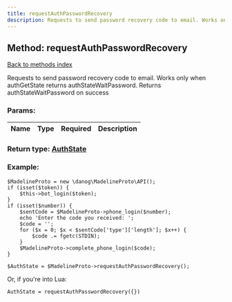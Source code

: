 ```yaml
---
title: requestAuthPasswordRecovery
description: Requests to send password recovery code to email. Works only when authGetState returns authStateWaitPassword. Returns authStateWaitPassword on success
---
```

## Method: requestAuthPasswordRecovery  
[Back to methods index](index.md)


Requests to send password recovery code to email. Works only when authGetState returns authStateWaitPassword. Returns authStateWaitPassword on success

### Params:

| Name     |    Type       | Required | Description |
|----------|:-------------:|:--------:|------------:|


### Return type: [AuthState](../types/AuthState.md)

### Example:


```
$MadelineProto = new \danog\MadelineProto\API();
if (isset($token)) {
    $this->bot_login($token);
}
if (isset($number)) {
    $sentCode = $MadelineProto->phone_login($number);
    echo 'Enter the code you received: ';
    $code = '';
    for ($x = 0; $x < $sentCode['type']['length']; $x++) {
        $code .= fgetc(STDIN);
    }
    $MadelineProto->complete_phone_login($code);
}

$AuthState = $MadelineProto->requestAuthPasswordRecovery();
```

Or, if you're into Lua:

```
AuthState = requestAuthPasswordRecovery({})
```


